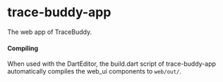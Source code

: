 trace-buddy-app
===========

The web app of TraceBuddy.

#### Compiling
When used with the DartEditor, the build.dart script of trace-buddy-app automatically compiles the web_ui components to `web/out/`.